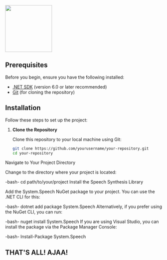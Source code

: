 <image align="center" src="https://github.com/user-attachments/assets/8195a849-dfca-4621-a1fd-97d95b2b9b10" width="150">

## Prerequisites

Before you begin, ensure you have the following installed:

- [.NET SDK](https://dotnet.microsoft.com/download) (version 6.0 or later recommended)
- [Git](https://git-scm.com/downloads) (for cloning the repository)

## Installation

Follow these steps to set up the project:

1. **Clone the Repository**

   Clone this repository to your local machine using Git:

   ```bash
   git clone https://github.com/yourusername/your-repository.git
   cd your-repository
Navigate to Your Project Directory

Change to the directory where your project is located:

-bash-
cd path/to/your/project
Install the Speech Synthesis Library

Add the System.Speech NuGet package to your project. You can use the .NET CLI for this:

-bash-
dotnet add package System.Speech
Alternatively, if you prefer using the NuGet CLI, you can run:

-bash-
nuget install System.Speech
If you are using Visual Studio, you can install the package via the Package Manager Console:

-bash-
Install-Package System.Speech

## THAT'S ALL! AJAA!
